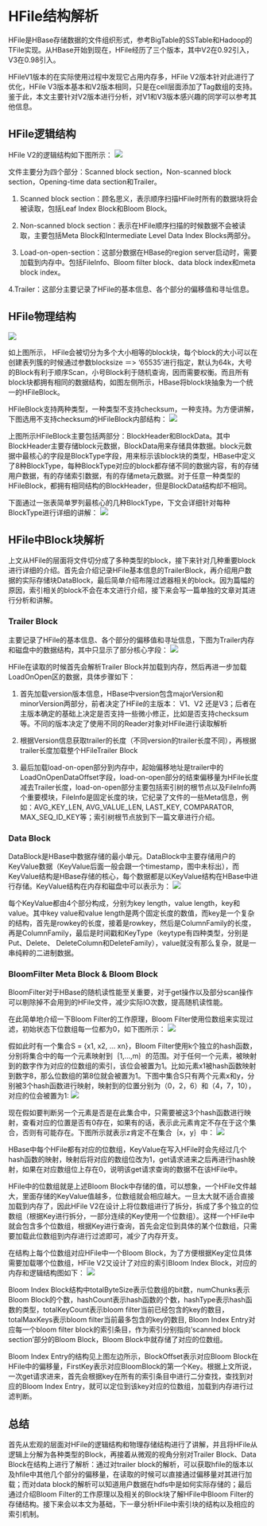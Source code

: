 # HFile结构解析
HFile是HBase存储数据的文件组织形式，参考BigTable的SSTable和Hadoop的TFile实现。从HBase开始到现在，HFile经历了三个版本，其中V2在0.92引入，V3在0.98引入。

HFileV1版本的在实际使用过程中发现它占用内存多，HFile V2版本针对此进行了优化，HFile V3版本基本和V2版本相同，只是在cell层面添加了Tag数组的支持。鉴于此，本文主要针对V2版本进行分析，对V1和V3版本感兴趣的同学可以参考其他信息。

## HFile逻辑结构
HFile V2的逻辑结构如下图所示：
![](/assets/1.png)

文件主要分为四个部分：Scanned block section，Non-scanned block section，Opening-time data section和Trailer。

1. Scanned block section：顾名思义，表示顺序扫描HFile时所有的数据块将会被读取，包括Leaf Index Block和Bloom Block。

2. Non-scanned block section：表示在HFile顺序扫描的时候数据不会被读取，主要包括Meta Block和Intermediate Level Data Index Blocks两部分。

3. Load-on-open-section：这部分数据在HBase的region server启动时，需要加载到内存中。包括FileInfo、Bloom filter block、data block index和meta block index。

4.Trailer：这部分主要记录了HFile的基本信息、各个部分的偏移值和寻址信息。

## HFile物理结构
![](/assets/2.png)

如上图所示， HFile会被切分为多个大小相等的block块，每个block的大小可以在创建表列簇的时候通过参数blocksize ＝> ‘65535’进行指定，默认为64k，大号的Block有利于顺序Scan，小号Block利于随机查询，因而需要权衡。而且所有block块都拥有相同的数据结构，如图左侧所示，HBase将block块抽象为一个统一的HFileBlock。

HFileBlock支持两种类型，一种类型不支持checksum，一种支持。为方便讲解，下图选用不支持checksum的HFileBlock内部结构：
![](/assets/3.png)

上图所示HFileBlock主要包括两部分：BlockHeader和BlockData。其中BlockHeader主要存储block元数据，BlockData用来存储具体数据。block元数据中最核心的字段是BlockType字段，用来标示该block块的类型，HBase中定义了8种BlockType，每种BlockType对应的block都存储不同的数据内容，有的存储用户数据，有的存储索引数据，有的存储meta元数据。对于任意一种类型的HFileBlock，都拥有相同结构的BlockHeader，但是BlockData结构却不相同。

下面通过一张表简单罗列最核心的几种BlockType，下文会详细针对每种BlockType进行详细的讲解：
![](/assets/4.png)

## HFile中Block块解析
上文从HFile的层面将文件切分成了多种类型的block，接下来针对几种重要block进行详细的介绍。首先会介绍记录HFile基本信息的TrailerBlock，再介绍用户数据的实际存储块DataBlock，最后简单介绍布隆过滤器相关的block。因为篇幅的原因，索引相关的block不会在本文进行介绍，接下来会写一篇单独的文章对其进行分析和讲解。

### Trailer Block 
主要记录了HFile的基本信息、各个部分的偏移值和寻址信息，下图为Trailer内存和磁盘中的数据结构，其中只显示了部分核心字段：
![](/assets/5.png)

HFile在读取的时候首先会解析Trailer Block并加载到内存，然后再进一步加载LoadOnOpen区的数据，具体步骤如下：

1. 首先加载version版本信息，HBase中version包含majorVersion和minorVersion两部分，前者决定了HFile的主版本： V1、V2 还是V3；后者在主版本确定的基础上决定是否支持一些微小修正，比如是否支持checksum等。不同的版本决定了使用不同的Reader对象对HFile进行读取解析

2. 根据Version信息获取trailer的长度（不同version的trailer长度不同），再根据trailer长度加载整个HFileTrailer Block

3. 最后加载load-on-open部分到内存中，起始偏移地址是trailer中的LoadOnOpenDataOffset字段，load-on-open部分的结束偏移量为HFile长度减去Trailer长度，load-on-open部分主要包括索引树的根节点以及FileInfo两个重要模块，FileInfo是固定长度的块，它纪录了文件的一些Meta信息，例如：AVG_KEY_LEN, AVG_VALUE_LEN, LAST_KEY, COMPARATOR, MAX_SEQ_ID_KEY等；索引树根节点放到下一篇文章进行介绍。

### Data Block
DataBlock是HBase中数据存储的最小单元。DataBlock中主要存储用户的KeyValue数据（KeyValue后面一般会跟一个timestamp，图中未标出），而KeyValue结构是HBase存储的核心，每个数据都是以KeyValue结构在HBase中进行存储。KeyValue结构在内存和磁盘中可以表示为：
![](/assets/6.png)

每个KeyValue都由4个部分构成，分别为key length，value length，key和value。其中key value和value length是两个固定长度的数值，而key是一个复杂的结构，首先是rowkey的长度，接着是rowkey，然后是ColumnFamily的长度，再是ColumnFamily，最后是时间戳和KeyType（keytype有四种类型，分别是Put、Delete、 DeleteColumn和DeleteFamily），value就没有那么复杂，就是一串纯粹的二进制数据。

### BloomFilter Meta Block & Bloom Block
BloomFilter对于HBase的随机读性能至关重要，对于get操作以及部分scan操作可以剔除掉不会用到的HFile文件，减少实际IO次数，提高随机读性能。

在此简单地介绍一下Bloom Filter的工作原理，Bloom Filter使用位数组来实现过滤，初始状态下位数组每一位都为0，如下图所示：
![](/assets/7.png)

假如此时有一个集合S = {x1, x2, … xn}，Bloom Filter使用k个独立的hash函数，分别将集合中的每一个元素映射到｛1,…,m｝的范围。对于任何一个元素，被映射到的数字作为对应的位数组的索引，该位会被置为1。比如元素x1被hash函数映射到数字8，那么位数组的第8位就会被置为1。下图中集合S只有两个元素x和y，分别被3个hash函数进行映射，映射到的位置分别为（0，2，6）和（4，7，10），对应的位会被置为1:
![](/assets/8.png)

现在假如要判断另一个元素是否是在此集合中，只需要被这3个hash函数进行映射，查看对应的位置是否有0存在，如果有的话，表示此元素肯定不存在于这个集合，否则有可能存在。下图所示就表示z肯定不在集合｛x，y｝中：
![](/assets/9.png)

HBase中每个HFile都有对应的位数组，KeyValue在写入HFile时会先经过几个hash函数的映射，映射后将对应的数组位改为1，get请求进来之后再进行hash映射，如果在对应数组位上存在0，说明该get请求查询的数据不在该HFile中。

HFile中的位数组就是上述Bloom Block中存储的值，可以想象，一个HFile文件越大，里面存储的KeyValue值越多，位数组就会相应越大。一旦太大就不适合直接加载到内存了，因此HFile V2在设计上将位数组进行了拆分，拆成了多个独立的位数组（根据Key进行拆分，一部分连续的Key使用一个位数组）。这样一个HFile中就会包含多个位数组，根据Key进行查询，首先会定位到具体的某个位数组，只需要加载此位数组到内存进行过滤即可，减少了内存开支。

在结构上每个位数组对应HFile中一个Bloom Block，为了方便根据Key定位具体需要加载哪个位数组，HFile V2又设计了对应的索引Bloom Index Block，对应的内存和逻辑结构图如下：
![](/assets/10.png)

Bloom Index Block结构中totalByteSize表示位数组的bit数，numChunks表示Bloom Block的个数，hashCount表示hash函数的个数，hashType表示hash函数的类型，totalKeyCount表示bloom filter当前已经包含的key的数目，totalMaxKeys表示bloom filter当前最多包含的key的数目, Bloom Index Entry对应每一个bloom filter block的索引条目，作为索引分别指向’scanned block section’部分的Bloom Block，Bloom Block中就存储了对应的位数组。

Bloom Index Entry的结构见上图左边所示，BlockOffset表示对应Bloom Block在HFile中的偏移量，FirstKey表示对应BloomBlock的第一个Key。根据上文所说，一次get请求进来，首先会根据key在所有的索引条目中进行二分查找，查找到对应的Bloom Index Entry，就可以定位到该key对应的位数组，加载到内存进行过滤判断。

## 总结
首先从宏观的层面对HFile的逻辑结构和物理存储结构进行了讲解，并且将HFile从逻辑上分解为各种类型的Block，再接着从微观的视角分别对Trailer Block、Data Block在结构上进行了解析：通过对trailer block的解析，可以获取hfile的版本以及hfile中其他几个部分的偏移量，在读取的时候可以直接通过偏移量对其进行加载；而对data block的解析可以知道用户数据在hdfs中是如何实际存储的；最后通过介绍Bloom Filter的工作原理以及相关的Block块了解HFile中Bloom Filter的存储结构。接下来会以本文为基础，下一章分析HFile中索引块的结构以及相应的索引机制。


